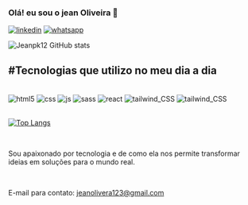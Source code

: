 ### Olá! eu sou o jean Oliveira 🖖

[![linkedin](https://img.shields.io/badge/LinkedIn-0077B5?style=for-the-badge&logo=linkedin&logoColor=white)](https://www.linkedin.com/in/jean-oliveira-145836293/)
[![whatsapp](https://img.shields.io/badge/WhatsApp-25D366?style=for-the-badge&logo=whatsapp&logoColor=white)](https://wa.me/5515996298942)

![Jeanpk12 GitHub stats](https://github-readme-stats.vercel.app/api?username=Jeanpk12&show_icons=true&theme=cobalt)

## #Tecnologias que utilizo no meu dia a dia

<div style="display: inline_block"><br/>

<img align="center" alt="html5" src="https://img.shields.io/badge/HTML5-E34F26?style=for-the-badge&logo=html5&logoColor=white"/>
<img align="center" alt="css" src="https://img.shields.io/badge/CSS3-1572B6?style=for-the-badge&logo=css3&logoColor=white"/>
<img align="center" alt="js" src="https://img.shields.io/badge/JavaScript-F7DF1E?style=for-the-badge&logo=javascript&logoColor=black"/>
<img align="center" alt="sass" src="https://img.shields.io/badge/Sass-CC6699?style=for-the-badge&logo=sass&logoColor=white"/>
<img align="center" alt="react" src="https://img.shields.io/badge/React-20232A?style=for-the-badge&logo=react&logoColor=61DAFB"/>
<img align="center" alt="tailwind_CSS" src="https://img.shields.io/badge/Tailwind_CSS-38B2AC?style=for-the-badge&logo=tailwind-css&logoColor=white"/>
<img align="center" alt="tailwind_CSS" src="https://img.shields.io/badge/Bootstrap-563D7C?style=for-the-badge&logo=bootstrap&logoColor=white"/>

</div>
<br>

[![Top Langs](https://github-readme-stats.vercel.app/api/top-langs/?username=jeanpk12&layout=donut)](https://github.com/anuraghazra/github-readme-stats)

<br> 

Sou apaixonado por tecnologia e de como ela nos permite transformar ideias em soluções para o mundo real. 

<br>

E-mail para contato: jeanolivera123@gmail.com

